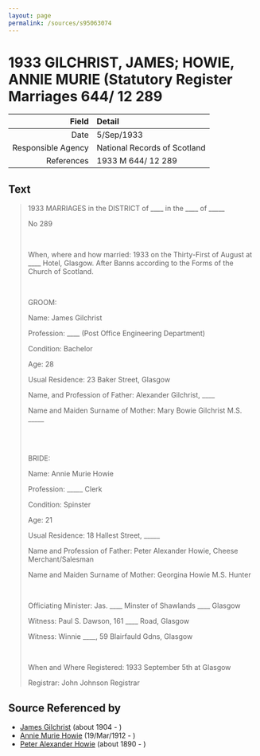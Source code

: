 ```yaml
---
layout: page
permalink: /sources/s95063074
---
```


# 1933 GILCHRIST, JAMES; HOWIE, ANNIE MURIE (Statutory Register Marriages 644/ 12 289

Field | Detail
---:|:---
Date | 5/Sep/1933
Responsible Agency | National Records of Scotland
References | 1933 M 644/ 12 289

## Text

> 1933 MARRIAGES in the DISTRICT of ____ in the ____ of _____
>
> No 289
>
> <br/>
>
> When, where and how married: 1933 on the Thirty-First of August at ____ Hotel, Glasgow. After Banns according to the Forms of the Church of Scotland.
>
> <br/>
>
> GROOM:
>
> Name: James Gilchrist
>
> Profession: ____ (Post Office Engineering Department)
>
> Condition: Bachelor
>
> Age: 28
>
> Usual Residence: 23 Baker Street, Glasgow
>
> Name, and Profession of Father: Alexander Gilchrist, ____
>
> Name and Maiden Surname of Mother: Mary Bowie Gilchrist M.S. _____
>
> <br/>
>
> <br/>
>
> BRIDE:
>
> Name: Annie Murie Howie
>
> Profession: _____ Clerk
>
> Condition: Spinster
>
> Age: 21
>
> Usual Residence: 18 Hallest Street, _____
>
> Name and Profession of Father: Peter Alexander Howie, Cheese Merchant/Salesman
>
> Name and Maiden Surname of Mother: Georgina Howie M.S. Hunter
>
> <br/>
>
> Officiating Minister: Jas. ____ Minster of Shawlands ____ Glasgow
>
> Witness: Paul S. Dawson, 161 ____ Road, Glasgow
>
> Witness: Winnie ____, 59 Blairfauld Gdns, Glasgow
>
> <br/>
>
> When and Where Registered: 1933 September 5th at Glasgow
>
> Registrar: John  Johnson Registrar
>

## Source Referenced by

* [James Gilchrist](../people/@43287262@-james-gilchrist-b1904-d.md) (about 1904 - )
* [Annie Murie Howie](../people/@89893535@-annie-murie-howie-b1912-3-19-d.md) (19/Mar/1912 - )
* [Peter Alexander Howie](../people/@60521938@-peter-alexander-howie-b1890-d.md) (about 1890 - )

